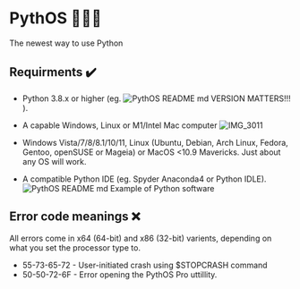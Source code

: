# PythOS 👨🏻‍💻
The newest way to use Python

## Requirments ✔️
- Python 3.8.x or higher (eg. ![PythOS README md VERSION MATTERS!!!](https://user-images.githubusercontent.com/90992828/190842302-e3ec8367-0e7d-43e6-8549-c4e94c2f07d3.PNG) ).

- A capable Windows, Linux or M1/Intel Mac computer
![IMG_3011](https://user-images.githubusercontent.com/90992828/190842805-9f03ee21-6375-48e4-8b66-d161b639a6f8.jpeg)

- Windows Vista/7/8/8.1/10/11, Linux (Ubuntu, Debian, Arch Linux, Fedora, Gentoo, openSUSE or Mageia) or MacOS <10.9 Mavericks. Just about any OS will work.

- A compatible Python IDE (eg. Spyder Anaconda4 or Python IDLE).
![PythOS README md Example of Python software](https://user-images.githubusercontent.com/90992828/190842443-0bbb56ca-88e3-4fe4-9c8d-c7c1a7642287.PNG)


## Error code meanings ❌
All errors come in x64 (64-bit) and x86 (32-bit) varients, depending on what you set the processor type to.
- 55-73-65-72 - User-initiated crash using $STOPCRASH command
- 50-50-72-6F - Error opening the PythOS Pro uttillity.
